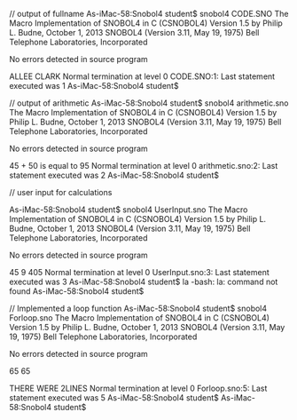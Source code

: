 
// output of fullname
As-iMac-58:Snobol4 student$ snobol4 CODE.SNO 
The Macro Implementation of SNOBOL4 in C (CSNOBOL4) Version 1.5
    by Philip L. Budne, October 1, 2013
SNOBOL4 (Version 3.11, May 19, 1975)
    Bell Telephone Laboratories, Incorporated

No errors detected in source program

ALLEE CLARK
Normal termination at level 0
CODE.SNO:1: Last statement executed was 1
As-iMac-58:Snobol4 student$ 

// output of arithmetic
As-iMac-58:Snobol4 student$ snobol4 arithmetic.sno 
The Macro Implementation of SNOBOL4 in C (CSNOBOL4) Version 1.5
    by Philip L. Budne, October 1, 2013
SNOBOL4 (Version 3.11, May 19, 1975)
    Bell Telephone Laboratories, Incorporated

No errors detected in source program

45 + 50 is equal to
95
Normal termination at level 0
arithmetic.sno:2: Last statement executed was 2
As-iMac-58:Snobol4 student$ 

// user input for calculations

As-iMac-58:Snobol4 student$ snobol4 UserInput.sno 
The Macro Implementation of SNOBOL4 in C (CSNOBOL4) Version 1.5
    by Philip L. Budne, October 1, 2013
SNOBOL4 (Version 3.11, May 19, 1975)
    Bell Telephone Laboratories, Incorporated

No errors detected in source program

45
9
405
Normal termination at level 0
UserInput.sno:3: Last statement executed was 3
As-iMac-58:Snobol4 student$ la
-bash: la: command not found
As-iMac-58:Snobol4 student$ 


// Implemented a loop function
As-iMac-58:Snobol4 student$ snobol4 Forloop.sno 
The Macro Implementation of SNOBOL4 in C (CSNOBOL4) Version 1.5
by Philip L. Budne, October 1, 2013
SNOBOL4 (Version 3.11, May 19, 1975)
Bell Telephone Laboratories, Incorporated

No errors detected in source program

65
65




THERE WERE 2LINES
Normal termination at level 0
Forloop.sno:5: Last statement executed was 5
As-iMac-58:Snobol4 student$ 
As-iMac-58:Snobol4 student$ 
